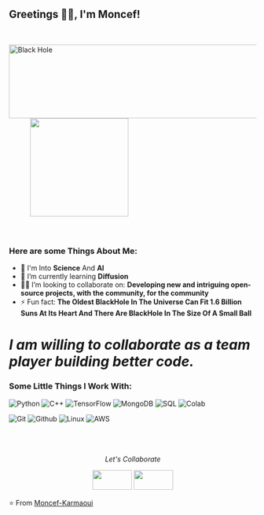 ### <h2>Greetings ✋🏻, I'm Moncef!
  </br>

<img align="left"  src="https://media0.giphy.com/media/SVCSsoKU5v6ZJLk07n/giphy.gif?cid=ecf05e474wtmo11vrbghb8hv3tiblwzfvftekxjadpxyzsqz&rid=giphy.gif&ct=g" alt="Black Hole" width="600" height="150"/> &nbsp; &nbsp; &nbsp;&nbsp; &nbsp; &nbsp;
<img align="" src="https://media0.giphy.com/media/LQzOvvk8mcrwcrUjAP/giphy.gif?cid=ecf05e474gjvtthquyj6sxnzi8pu9qatmvt0bbvj8r3siegk&rid=giphy.gif&ct=g" width="200" height="200"/>
</br></br></br>
### Here are some Things About Me:</br>
- 🔭 I'm Into **Science** And **AI**
- 📘 I’m currently learning **Diffusion**
- 👨‍💼 I’m looking to collaborate on: **Developing new and intriguing open-source projects, with the community, for the community**
- ⚡ Fun fact: **The Oldest BlackHole In The Universe Can Fit 1.6 Billion Suns At Its Heart And There Are BlackHole In The Size Of A Small Ball**

# *I am willing to collaborate as a team player building better code.*


### Some Little Things I Work With: </br>
![Python](https://img.shields.io/badge/Python-3776AB?style=for-the-badge&logo=python&logoColor=white)
![C++](https://img.shields.io/badge/C%2B%2B-00599C?style=for-the-badge&logo=c%2B%2B&logoColor=white)
![TensorFlow](https://img.shields.io/badge/TensorFlow-FF6F00?style=for-the-badge&logo=tensorflow&logoColor=white)
![MongoDB](https://img.shields.io/badge/MongoDB-4EA94B?style=for-the-badge&logo=mongodb&logoColor=white)
![SQL](https://img.shields.io/badge/MySQL-00000F?style=for-the-badge&logo=mysql&logoColor=white)
![Colab](https://img.shields.io/badge/Colab-F9AB00?style=for-the-badge&logo=googlecolab&color=525252)

![Git](https://img.shields.io/badge/GIT-E44C30?style=for-the-badge&logo=git&logoColor=white)
![Github](https://img.shields.io/badge/GitHub-100000?style=for-the-badge&logo=github&logoColor=white)
![Linux](https://img.shields.io/badge/Linux-FCC624?style=for-the-badge&logo=linux&logoColor=black)
![AWS](https://img.shields.io/badge/Amazon_AWS-FF9900?style=for-the-badge&logo=amazonaws&logoColor=white)
</br></br></br></br>


<p align="center">
  <i>Let's Collaborate</i>
  <p align="center">    
    <a href="www.linkedin.com/in/moncefkarmaoui" alt="Linkedin"><img src="https://img.shields.io/badge/LinkedIn-0077B5?style=for-the-badge&logo=linkedin&logoColor=white" height="40" width="80"></a>
    <a href="https://www.kaggle.com/klaidenx" alt="Kaggle"><img src="https://img.shields.io/badge/Kaggle-20BEFF?style=for-the-badge&logo=Kaggle&logoColor=white" height="40" width="80"></a>

⭐️ From [Moncef-Karmaoui](https://github.com/MoncefKa)
